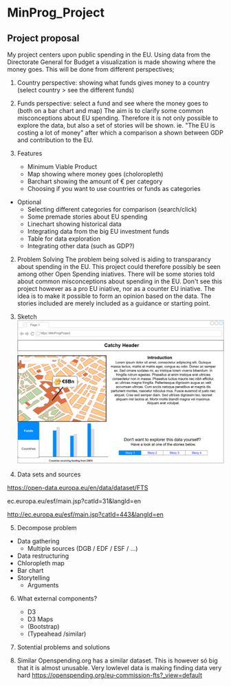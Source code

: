 # MinProg_Project

## Project proposal
My project centers upon public spending in the EU. Using data from the Directorate General for Budget a visualization is made showing where the money goes. This will be done from different perspectives;
1. Country perspective: showing what funds gives money to a country (select country > see the different funds)
2. Funds perspective: select a fund and see where the money goes to (both on a bar chart and map)
The aim is to clarify some common misconceptions about EU spending. Therefore it is not only possible to explore the data, but also a set of stories will be shown. ie. "The EU is costing a lot of money" after which a comparison a shown between GDP and contribution to the EU.

1. Features
	* Minimum Viable Product
	* Map showing where money goes (choloropleth)
	* Barchart showing the amount of € per category
	* Choosing if you want to use countries or funds as categories

* Optional
	* Selecting different categories for comparison (search/click)
	* Some premade stories about EU spending
	* Linechart showing historical data
	* Integrating data from the big EU investment funds
	* Table for data exploration
	* Integrating other data (such as GDP?)

2. Problem Solving
The problem being solved is aiding to transparancy about spending in the EU. This project could therefore possibly be seen among other Open Spending iniatives.
There will be some stories told about common misconceptions about spending in the EU. Don't see this project however as a pro EU iniative, nor as a counter EU iniative. The idea is to make it possible to form an opinion based on the data. The stories included are merely included as a guidance or starting point.


3. Sketch
![Designsketch](/doc/mockup1.png)

4. Data sets and sources

https://open-data.europa.eu/en/data/dataset/FTS

ec.europa.eu/esf/main.jsp?catId=31&langId=en

http://ec.europa.eu/esf/main.jsp?catId=443&langId=en

5. Decompose problem
 * Data gathering
 	* Multiple sources (DGB / EDF / ESF / ...)
 * Data restructuring
 * Chloropleth map
 * Bar chart
 * Storytelling
 	* Arguments


6. What external components?
	* D3
	* D3 Maps
	* (Bootstrap)
	* (Typeahead /similar)


7. Sotential problems and solutions

8. Similar
Openspending.org has a similar dataset. This is however só big that it is almost unusable. Very lowlevel data is making finding data very hard
https://openspending.org/eu-commission-fts?_view=default